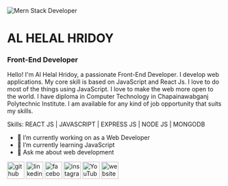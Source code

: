 ![Mern Stack Developer](https://pbs.twimg.com/profile_banners/903084116580511744/1639076933/1500x500)
# AL HELAL HRIDOY 
### Front-End Developer 

Hello! I'm Al Helal Hridoy, a passionate Front-End Developer. I develop web applications. My core skill is based on JavaScript and React Js. I love to do most of the things using JavaScript. I love to make the web more open to the world. I have diploma in Computer Technology in Chapainawabganj Polytechnic Institute. I am available for any kind of job opportunity that suits my skills.

Skills: REACT JS | JAVASCRIPT | EXPRESS JS | NODE JS | MONGODB

- 🔭 I’m currently working on as a Web Developer
- 🌱 I’m currently learning JavaScript
- 💬 Ask me about web development


[<img src='https://cdn.jsdelivr.net/npm/simple-icons@3.0.1/icons/github.svg' alt='github' height='40'>](https://github.com/https://github.com/ahhridoy)  [<img src='https://cdn.jsdelivr.net/npm/simple-icons@3.0.1/icons/linkedin.svg' alt='linkedin' height='40'>](https://www.linkedin.com/in/https://www.linkedin.com/in/ahhridoyy//)  [<img src='https://cdn.jsdelivr.net/npm/simple-icons@3.0.1/icons/facebook.svg' alt='facebook' height='40'>](https://www.facebook.com/https://facebook.com/ahhridoyy1)  [<img src='https://cdn.jsdelivr.net/npm/simple-icons@3.0.1/icons/instagram.svg' alt='instagram' height='40'>](https://www.instagram.com/https://instagram.com/ahhridoyy/)  [<img src='https://cdn.jsdelivr.net/npm/simple-icons@3.0.1/icons/youtube.svg' alt='YouTube' height='40'>](https://www.youtube.com/channel/https://youtube.com/juniorhridoyofficial)  [<img src='https://cdn.jsdelivr.net/npm/simple-icons@3.0.1/icons/icloud.svg' alt='website' height='40'>](https://hridoy-portfolio.web.app)  
